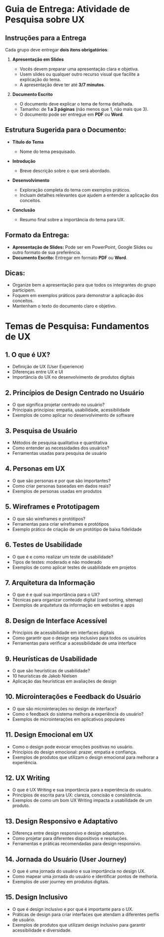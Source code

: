 # Guia de Entrega: Atividade de Pesquisa sobre UX

## Instruções para a Entrega

Cada grupo deve entregar **dois itens obrigatórios**:

1. **Apresentação em Slides**
   - Vocês devem preparar uma apresentação clara e objetiva.
   - Usem slides ou qualquer outro recurso visual que facilite a explicação do tema.
   - A apresentação deve ter até **3/7 minutos**.

2. **Documento Escrito**
   - O documento deve explicar o tema de forma detalhada.
   - Tamanho: de **1 a 3 páginas** (não menos que 1, não mais que 3).
   - O documento pode ser entregue em **PDF** ou **Word**.

## Estrutura Sugerida para o Documento:

- **Título do Tema**
  - Nome do tema pesquisado.

- **Introdução**
  - Breve descrição sobre o que será abordado.

- **Desenvolvimento**
  - Exploração completa do tema com exemplos práticos.
  - Incluam detalhes relevantes que ajudem a entender a aplicação dos conceitos.

- **Conclusão**
  - Resumo final sobre a importância do tema para UX.

## Formato da Entrega:

- **Apresentação de Slides:** Pode ser em PowerPoint, Google Slides ou outro formato de sua preferência.
- **Documento Escrito:** Entregar em formato **PDF** ou **Word**.

## Dicas:

- Organize bem a apresentação para que todos os integrantes do grupo participem.
- Foquem em exemplos práticos para demonstrar a aplicação dos conceitos.
- Mantenham o texto do documento claro e objetivo.

# Temas de Pesquisa: Fundamentos de UX

## 1. O que é UX?
- Definição de UX (User Experience)
- Diferenças entre UX e UI
- Importância do UX no desenvolvimento de produtos digitais

## 2. Princípios de Design Centrado no Usuário
- O que significa projetar centrado no usuário?
- Principais princípios: empatia, usabilidade, acessibilidade
- Exemplos de como aplicar no desenvolvimento de software

## 3. Pesquisa de Usuário
- Métodos de pesquisa qualitativa e quantitativa
- Como entender as necessidades dos usuários?
- Ferramentas usadas para pesquisa de usuário

## 4. Personas em UX
- O que são personas e por que são importantes?
- Como criar personas baseadas em dados reais?
- Exemplos de personas usadas em produtos

## 5. Wireframes e Prototipagem
- O que são wireframes e protótipos?
- Ferramentas para criar wireframes e protótipos
- Exemplo prático de criação de um protótipo de baixa fidelidade

## 6. Testes de Usabilidade
- O que é e como realizar um teste de usabilidade?
- Tipos de testes: moderado e não moderado
- Exemplos de como aplicar testes de usabilidade em projetos

## 7. Arquitetura da Informação
- O que é e qual sua importância para o UX?
- Técnicas para organizar conteúdo digital (card sorting, sitemap)
- Exemplos de arquitetura da informação em websites e apps

## 8. Design de Interface Acessível
- Princípios de acessibilidade em interfaces digitais
- Como garantir que o design seja inclusivo para todos os usuários
- Ferramentas para verificar a acessibilidade de uma interface

## 9. Heurísticas de Usabilidade
- O que são heurísticas de usabilidade?
- 10 heurísticas de Jakob Nielsen
- Aplicação das heurísticas em avaliações de design

## 10. Microinterações e Feedback do Usuário
- O que são microinterações no design de interface?
- Como o feedback do sistema melhora a experiência do usuário?
- Exemplos de microinterações em aplicativos populares

## 11. Design Emocional em UX
- Como o design pode evocar emoções positivas no usuário.
- Princípios do design emocional: prazer, empatia e confiança.
- Exemplos de produtos que utilizam o design emocional para melhorar a experiência.

## 12. UX Writing
- O que é UX Writing e sua importância para a experiência do usuário.
- Princípios de escrita para UX: clareza, concisão e consistência.
- Exemplos de como um bom UX Writing impacta a usabilidade de um produto.

## 13. Design Responsivo e Adaptativo
- Diferença entre design responsivo e design adaptativo.
- Como projetar para diferentes dispositivos e resoluções.
- Ferramentas e práticas recomendadas para design responsivo.

## 14. Jornada do Usuário (User Journey)
- O que é uma jornada do usuário e sua importância no design UX.
- Como mapear uma jornada do usuário e identificar pontos de melhoria.
- Exemplos de user journey em produtos digitais.

## 15. Design Inclusivo
- O que é design inclusivo e por que é importante para o UX.
- Práticas de design para criar interfaces que atendam a diferentes perfis de usuário.
- Exemplos de produtos que utilizam design inclusivo para garantir acessibilidade e diversidade.

